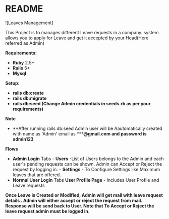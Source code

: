 # README

![Leaves Management]

This Project is to manages different Leave requests in a company. system allows you to apply for Leave and get it accepted by your Head(Here referred as Admin)

 
 **Requirements:**
- **Ruby** 2.5+
- **Rails** 5+
- **Mysql**

 **Setup:**
- **rails db:create**
- **rails db:migrate**
- **rails db:seed (Change Admin credentials in seeds.rb as per your requirements)** 

 **Note**
- **After running rails db:seed Admin user will be Aautomatically created with name as 'Admin' email as *****@gmail.com and password is admin123**

 **Flows**
- **Admin Login**
   Tabs - **Users** -List of Users belongs to the Admin and each user's pending requests can be shown. Admin can Accept or Reject the request by logging in. 
        - **Settings** - To Configure Settings like Maximum leaves that are offered.
- **Normal User Login**
   Tabs
     **User Profile Page** - Includes User Profile and Leave requests

**Once Leave is Created or Modified, Admin will get mail with leave request details . Admin will either accept or reject the request from mail. Response will be send back to User. Note that To Accept or Reject the leave request admin must be logged in.**
